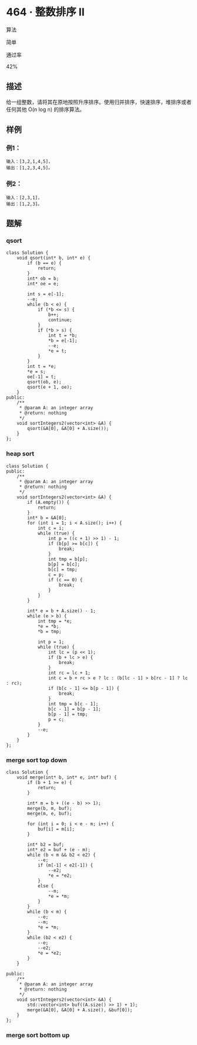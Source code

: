 # 464 · 整数排序 II

算法

简单

通过率

42%

## 描述

给一组整数，请将其在原地按照升序排序。使用归并排序，快速排序，堆排序或者任何其他 O(n log n) 的排序算法。

## 样例

### 例1：

    输入：[3,2,1,4,5]，
    输出：[1,2,3,4,5]。

### 例2：

    输入：[2,3,1]，
    输出：[1,2,3]。

## 题解

### qsort

    class Solution {
        void qsort(int* b, int* e) {
            if (b == e) {
                return;
            }
            int* ob = b;
            int* oe = e;
            
            int s = e[-1];
            --e;
            while (b < e) {
                if (*b <= s) {
                    b++;
                    continue;
                }
                if (*b > s) {
                    int t = *b;
                    *b = e[-1];
                    --e;
                    *e = t;
                }
            }
            int t = *e;
            *e = s;
            oe[-1] = t;
            qsort(ob, e);
            qsort(e + 1, oe);
        }
    public:
        /**
         * @param A: an integer array
         * @return: nothing
         */
        void sortIntegers2(vector<int> &A) {
            qsort(&A[0], &A[0] + A.size());
        }
    };

### heap sort

    class Solution {
    public:
        /**
         * @param A: an integer array
         * @return: nothing
         */
        void sortIntegers2(vector<int> &A) {
            if (A.empty()) {
                return;
            }
            int* b = &A[0];
            for (int i = 1; i < A.size(); i++) {
                int c = i;
                while (true) {
                    int p = ((c + 1) >> 1) - 1;
                    if (b[p] >= b[c]) {
                        break;
                    }
                    int tmp = b[p];
                    b[p] = b[c];
                    b[c] = tmp;
                    c = p;
                    if (c == 0) {
                        break;
                    }
                }
            }
    
            int* e = b + A.size() - 1;
            while (e > b) {
                int tmp = *e;
                *e = *b;
                *b = tmp;
    
                int p = 1;
                while (true) {
                    int lc = (p << 1);
                    if (b + lc > e) {
                        break;
                    }
                    int rc = lc + 1;
                    int c = b + rc > e ? lc : (b[lc - 1] > b[rc - 1] ? lc : rc);
                    if (b[c - 1] <= b[p - 1]) {
                        break;
                    }
                    int tmp = b[c - 1];
                    b[c - 1] = b[p - 1];
                    b[p - 1] = tmp;
                    p = c;
                }
                --e;
            }
        }
    };

### merge sort top down

    class Solution {
        void merge(int* b, int* e, int* buf) {
            if (b + 1 >= e) {
                return;
            }
    
            int* m = b + ((e - b) >> 1);
            merge(b, m, buf);
            merge(m, e, buf);
            
            for (int i = 0; i < e - m; i++) {
                buf[i] = m[i];
            }
            
            int* b2 = buf;
            int* e2 = buf + (e - m);
            while (b < m && b2 < e2) {
                --e;
                if (m[-1] < e2[-1]) {
                    --e2;
                    *e = *e2;
                }
                else {
                    --m;
                    *e = *m;
                }
            }
            while (b < m) {
                --e;
                --m;
                *e = *m;
            }
            while (b2 < e2) {
                --e;
                --e2;
                *e = *e2;
            }
        }
    
    public:
        /**
         * @param A: an integer array
         * @return: nothing
         */
        void sortIntegers2(vector<int> &A) {
            std::vector<int> buf((A.size() >> 1) + 1);
            merge(&A[0], &A[0] + A.size(), &buf[0]);
        }
    };

### merge sort bottom up


